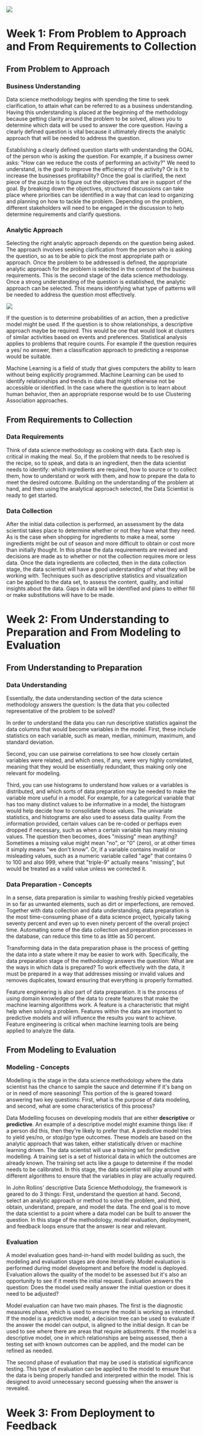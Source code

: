 <img src="../3. Data Science Methodology/images/data_science_methodology.png">

<h1>Week 1: From Problem to Approach and From Requirements to Collection</h1>



<h2>From Problem to Approach</h2>

<h3>Business Understanding</h3>

Data science methodology begins with spending the time to seek clarification, to attain what can be referred to as a business understanding. Having this understanding is placed at the beginning of the methodology because getting clarity around the problem to be solved, allows you to determine which data will be used to answer the core question. Having a clearly defined question is vital because it ultimately directs the analytic approach that will be needed to address the question.

Establishing a clearly defined question starts with understanding the GOAL of the person who is asking the question. For example, if a business owner asks: "How can we reduce the costs of performing an activity?" We need to understand, is the goal to improve the efficiency of the activity? Or is it to increase the businesses profitability? Once the goal is clarified, the next piece of the puzzle is to figure out the objectives that are in support of the goal. By breaking down the objectives, structured discussions can take place where priorities can be identified in a way that can lead to organizing and planning on how to tackle the problem. Depending on the problem, different stakeholders will need to be engaged in the discussion to help determine requirements and clarify questions.

<h3>Analytic Approach</h3>

Selecting the right analytic approach depends on the question being asked. The approach involves seeking clarification from the person who is asking the question, so as to be able to pick the most appropriate path or approach. Once the problem to be addressed is defined, the appropriate analytic approach for the problem is selected in the context of the business requirements. This is the second stage of the data science methodology. Once a strong understanding of the question is established, the analytic approach can be selected. This means identifying what type of patterns will be needed to address the question most effectively.

<img src="../3. Data Science Methodology/images/analytics_approach.png">

If the question is to determine probabilities of an action, then a predictive model might be used. If the question is to show relationships, a descriptive approach maybe be required. This would be one that would look at clusters of similar activities based on events and preferences. Statistical analysis applies to problems that require counts. For example if the question requires a yes/ no answer, then a classification approach to predicting a response would be suitable.

Machine Learning is a field of study that gives computers the ability to learn without being explicitly programmed. Machine Learning can be used to identify relationships and trends in data that might otherwise not be accessible or identified. In the case where the question is to learn about human behavior, then an appropriate response would be to use Clustering Association approaches.


<h2>From Requirements to Collection</h2>

<h3>Data Requirements</h3>

Think of data science methodology as cooking with data. Each step is critical in making the meal. So, if the problem that needs to be resolved is the recipe, so to speak, and data is an ingredient, then the data scientist needs to identify: which ingredients are required, how to source or to collect them, how to understand or work with them, and how to prepare the data to meet the desired outcome. Building on the understanding of the problem at hand, and then using the analytical approach selected, the Data Scientist is ready to get started.

<h3>Data Collection</h3>

After the initial data collection is performed, an assessment by the data scientist takes place to determine whether or not they have what they need. As is the case when shopping for ingredients to make a meal, some ingredients might be out of season and more difficult to obtain or cost more than initially thought. In this phase the data requirements are revised and decisions are made as to whether or not the collection requires more or less data. Once the data ingredients are collected, then in the data collection stage, the data scientist will have a good understanding of what they will be working with. Techniques such as descriptive statistics and visualization can be applied to the data set, to assess the content, quality, and initial insights about the data. Gaps in data will be identified and plans to either fill or make substitutions will have to be made.



<h1>Week 2: From Understanding to Preparation and From Modeling to Evaluation</h1>



<h2>From Understanding to Preparation</h2>

<h3>Data Understanding</h3>

Essentially, the data understanding section of the data science methodology answers the question: Is the data that you collected representative of the problem to be solved?

In order to understand the data you can run descriptive statistics against the data columns that would become variables in the model. First, these include statistics on each variable, such as mean, median, minimum, maximum, and standard deviation.

Second, you can use pairwise correlations to see how closely certain variables were related, and which ones, if any, were very highly correlated, meaning that they would be essentially redundant, thus making only one relevant for modeling.

Third, you can use histograms to understand how values or a variables is distributed, and which sorts of data preparation may be needed to make the variable more useful in a model. For example, for a categorical variable that has too many distinct values to be informative in a model, the histogram would help decide how to consolidate those values. The univariate statistics, and histograms are also used to assess data quality. From the information provided, certain values can be re-coded or perhaps even dropped if necessary, such as when a certain variable has many missing values. The question then becomes, does "missing" mean anything? Sometimes a missing value might mean "no", or "0" (zero), or at other times it simply means "we don't know". Or, if a variable contains invalid or misleading values, such as a numeric variable called "age" that contains 0 to 100 and also 999, where that "triple-9" actually means "missing", but would be treated as a valid value unless we corrected it.

<h3>Data Preparation - Concepts</h3>

In a sense, data preparation is similar to washing freshly picked vegetables in so far as unwanted elements, such as dirt or imperfections, are removed. Together with data collection and data understanding, data preparation is the most time-consuming phase of a data science project, typically taking seventy percent and even up to even ninety percent of the overall project time. Automating some of the data collection and preparation processes in the database, can reduce this time to as little as 50 percent.

Transforming data in the data preparation phase is the process of getting the data into a state where it may be easier to work with. Specifically, the data preparation stage of the methodology answers the question: What are the ways in which data is prepared? To work effectively with the data, it must be prepared in a way that addresses missing or invalid values and removes duplicates, toward ensuring that everything is properly formatted.

Feature engineering is also part of data preparation. It is the process of using domain knowledge of the data to create features that make the machine learning algorithms work. A feature is a characteristic that might help when solving a problem. Features within the data are important to predictive models and will influence the results you want to achieve. Feature engineering is critical when machine learning tools are being applied to analyze the data.


<h2>From Modeling to Evaluation</h2>

<h3>Modeling - Concepts</h3>

Modelling is the stage in the data science methodology where the data scientist has the chance to sample the sauce and determine if it's bang on or in need of more seasoning! This portion of the is geared toward answering two key questions: First, what is the purpose of data modeling, and second, what are some characteristics of this process?

Data Modelling focuses on developing models that are either __descriptive__ or __predictive__. An example of a descriptive model might examine things like: if a person did this, then they're likely to prefer that. A predictive model tries to yield yes/no, or stop/go type outcomes. These models are based on the analytic approach that was taken, either statistically driven or machine learning driven. The data scientist will use a training set for predictive modelling. A training set is a set of historical data in which the outcomes are already known. The training set acts like a gauge to determine if the model needs to be calibrated. In this stage, the data scientist will play around with different algorithms to ensure that the variables in play are actually required.

In John Rollins' descriptive Data Science Methodology, the framework is geared to do 3 things: First, understand the question at hand. Second, select an analytic approach or method to solve the problem, and third, obtain, understand, prepare, and model the data. The end goal is to move the data scientist to a point where a data model can be built to answer the question. In this stage of the methodology, model evaluation, deployment, and feedback loops ensure that the answer is near and relevant.

<h3>Evaluation</h3>

A model evaluation goes hand-in-hand with model building as such, the modeling and evaluation stages are done iteratively. Model evaluation is performed during model development and before the model is deployed. Evaluation allows the quality of the model to be assessed but it's also an opportunity to see if it meets the initial request. Evaluation answers the question: Does the model used really answer the initial question or does it need to be adjusted?

Model evaluation can have two main phases. The first is the diagnostic measures phase, which is used to ensure the model is working as intended. If the model is a predictive model, a decision tree can be used to evaluate if the answer the model can output, is aligned to the initial design. It can be used to see where there are areas that require adjustments. If the model is a descriptive model, one in which relationships are being assessed, then a testing set with known outcomes can be applied, and the model can be refined as needed.

The second phase of evaluation that may be used is statistical significance testing. This type of evaluation can be applied to the model to ensure that the data is being properly handled and interpreted within the model. This is designed to avoid unnecessary second guessing when the answer is revealed.



<h1>Week 3: From Deployment to Feedback</h1>
